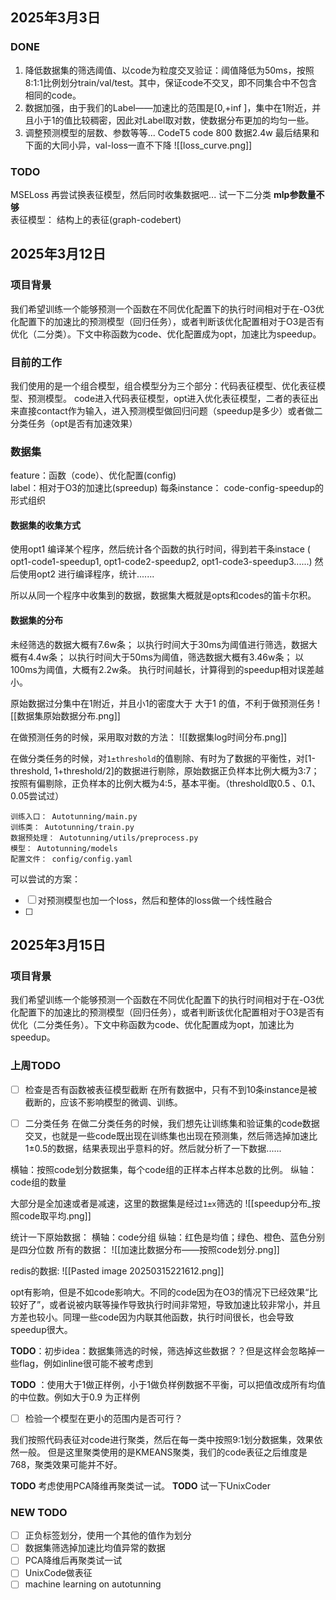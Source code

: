 ## 2025年3月3日
### DONE
1. 降低数据集的筛选阈值、以code为粒度交叉验证：阈值降低为50ms，按照8:1:1比例划分train/val/test。其中，保证code不交叉，即不同集合中不包含相同的code。
2. 数据加强，由于我们的Label——加速比的范围是[0,+inf ]，集中在1附近，并且小于1的值比较稠密，因此对Label取对数，使数据分布更加的均匀一些。
3. 调整预测模型的层数、参数等等...
CodeT5
code 800 数据2.4w
最后结果和下面的大同小异，val-loss一直不下降
![[loss_curve.png]]
### TODO
MSELoss
再尝试换表征模型，然后同时收集数据吧...
试一下二分类
**mlp参数量不够**   
表征模型： 结构上的表征(graph-codebert)



##  2025年3月12日
### 项目背景
我们希望训练一个能够预测一个函数在不同优化配置下的执行时间相对于在-O3优化配置下的加速比的预测模型（回归任务），或者判断该优化配置相对于O3是否有优化（二分类）。下文中称函数为code、优化配置成为opt，加速比为speedup。

### 目前的工作
我们使用的是一个组合模型，组合模型分为三个部分：代码表征模型、优化表征模型、预测模型。 code进入代码表征模型，opt进入优化表征模型，二者的表征出来直接contact作为输入，进入预测模型做回归问题（speedup是多少）或者做二分类任务（opt是否有加速效果）

### 数据集
feature：函数（code）、优化配置(config)  
label：相对于O3的加速比(spreedup)
每条instance： code-config-speedup的形式组织

#### 数据集的收集方式
使用opt1 编译某个程序，然后统计各个函数的执行时间，得到若干条instace  ( opt1-code1-speedup1, opt1-code2-speedup2, opt1-code3-speedup3......)
然后使用opt2 进行编译程序，统计.......

所以从同一个程序中收集到的数据，数据集大概就是opts和codes的笛卡尔积。


#### 数据集的分布
未经筛选的数据大概有7.6w条；
以执行时间大于30ms为阈值进行筛选，数据大概有4.4w条；
以执行时间大于50ms为阈值，筛选数据大概有3.46w条；
以100ms为阈值，大概有2.2w条。
执行时间越长，计算得到的speedup相对误差越小。


原始数据过分集中在1附近，并且小1的密度大于 大于1 的值，不利于做预测任务
![[数据集原始数据分布.png]]
	
在做预测任务的时候，采用取对数的方法：
![[数据集log时间分布.png]]
	
在做分类任务的时候，对`1±threshold`的值剔除、有时为了数据的平衡性，对[1-threshold, 1+threshold/2]的数据进行剔除，原始数据正负样本比例大概为3:7；按照有偏剔除，正负样本的比例大概为4:5，基本平衡。（threshold取0.5 、0.1、0.05尝试过）


```
训练入口： Autotunning/main.py
训练类： Autotunning/train.py
数据预处理： Autotunning/utils/preprocess.py 
模型： Autotunning/models
配置文件： config/config.yaml
```

可以尝试的方案：
- [ ] 对预测模型也加一个loss，然后和整体的loss做一个线性融合
- [ ] 




## 2025年3月15日
### 项目背景
我们希望训练一个能够预测一个函数在不同优化配置下的执行时间相对于在-O3优化配置下的加速比的预测模型（回归任务），或者判断该优化配置相对于O3是否有优化（二分类任务）。下文中称函数为code、优化配置成为opt，加速比为speedup。

### 上周TODO 
- [ ] 检查是否有函数被表征模型截断
在所有数据中，只有不到10条instance是被截断的，应该不影响模型的微调、训练。

- [ ] 二分类任务
在做二分类任务的时候，我们想先让训练集和验证集的code数据交叉，也就是一些code既出现在训练集也出现在预测集，然后筛选掉加速比1±0.5的数据，结果表现出乎意料的好。然后就分析了一下数据......

横轴：按照code划分数据集，每个code组的正样本占样本总数的比例。
纵轴：code组的数量

大部分是全加速或者是减速，这里的数据集是经过`1±x`筛选的
![[speedup分布_按照code取平均.png]]

统计一下原始数据：
横轴：code分组
纵轴：红色是均值；绿色、橙色、蓝色分别是四分位数
所有的数据：
![[加速比数据分布——按照code划分.png]]

redis的数据:
![[Pasted image 20250315221612.png]]

opt有影响，但是不如code影响大。不同的code因为在O3的情况下已经效果“比较好了”，或者说被内联等操作导致执行时间非常短，导致加速比较非常小，并且方差也较小。同理一些code因为内联其他函数，执行时间很长，也会导致speedup很大。 

**TODO**：初步idea：数据集筛选的时候，筛选掉这些数据？？但是这样会忽略掉一些flag，例如inline很可能不被考虑到

**TODO** ：使用大于1做正样例，小于1做负样例数据不平衡，可以把值改成所有均值的中位数。例如大于0.9 为正样例


- [ ] 检验一个模型在更小的范围内是否可行？

我们按照代码表征对code进行聚类，然后在每一类中按照9:1划分数据集，效果依然一般。  但是这里聚类使用的是KMEANS聚类，我们的code表征之后维度是768，聚类效果可能并不好。

**TODO** 考虑使用PCA降维再聚类试一试。
**TODO** 试一下UnixCoder


### NEW TODO
- [ ] 正负标签划分，使用一个其他的值作为划分
- [ ] 数据集筛选掉加速比均值异常的数据
- [ ] PCA降维后再聚类试一试
- [ ] UnixCode做表征
- [ ] machine learning on autotunning